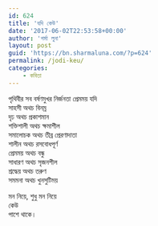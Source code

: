 ```yaml
---
id: 624
title: 'যদি কেউ'
date: '2017-06-02T22:53:58+00:00'
author: 'শর্মা লুনা'
layout: post
guid: 'https://bn.sharmaluna.com/?p=624'
permalink: /jodi-keu/
categories:
    - কবিতা
---
```


পৃথিবীর সব বর্ষণমুখর নির্জনতা প্রেমময় যদি  
সাহসী অথচ বিনম্র  
দৃঢ অথচ প্রকাশমান  
শক্তিশালী অথচ ক্ষমাশীল  
সমালোচক অথচ তীব্র প্রেরণাদাতা  
শালীন অথচ রসবোধপূর্ণ  
প্রেমময় অথচ বন্ধু  
সাধারণ অথচ সৃজনশীল  
শ্রদ্ধেয় অথচ তরুণ  
সমমনা অথচ খুনসুটিময়

মন নিয়ে, শুধু মন নিয়ে  
কেউ  
পাশে থাকে।